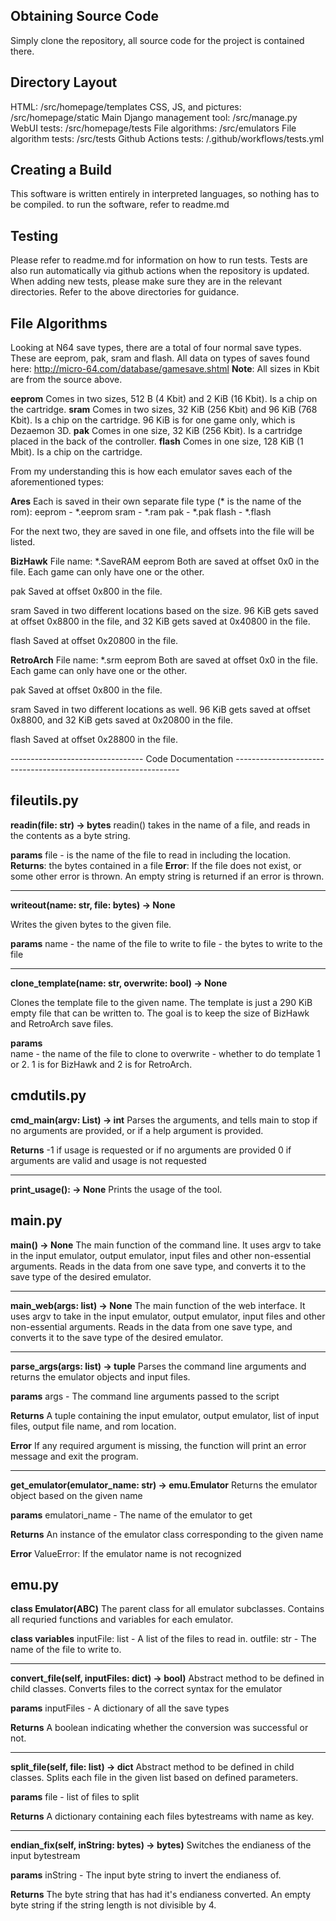 ## Obtaining Source Code
Simply clone the repository, all source code for the project is contained there.

## Directory Layout
HTML: /src/homepage/templates
CSS, JS, and pictures: /src/homepage/static
Main Django management tool: /src/manage.py
WebUI tests: /src/homepage/tests
File algorithms: /src/emulators
File algorithm tests: /src/tests
Github Actions tests: /.github/workflows/tests.yml

## Creating a Build
This software is written entirely in interpreted languages, so nothing has to be compiled. to run the software, refer to readme.md

## Testing
Please refer to readme.md for information on how to run tests. Tests are also run automatically via github actions when the repository is updated.
When adding new tests, please make sure they are in the relevant directories. Refer to the above directories for guidance.

## File Algorithms
Looking at N64 save types, there are a total of four normal save types. These are eeprom, pak, sram and flash.
All data on types of saves found here: http://micro-64.com/database/gamesave.shtml
**Note**: All sizes in Kbit are from the source above.

**eeprom**
Comes in two sizes, 512 B (4 Kbit) and 2 KiB (16 Kbit). Is a chip on the cartridge. 
**sram**
Comes in two sizes, 32 KiB (256 Kbit) and 96 KiB (768 Kbit). Is a chip on the cartridge. 96 KiB is for one game only, which is Dezaemon 3D.
**pak**
Comes in one size, 32 KiB (256 Kbit). Is a cartridge placed in the back of the controller.
**flash**
Comes in one size, 128 KiB (1 Mbit). Is a chip on the cartridge.

From my understanding this is how each emulator saves each of the aforementioned types:

**Ares**
Each is saved in their own separate file type (\* is the name of the rom):
eeprom - \*.eeprom
sram - \*.ram
pak - \*.pak
flash - \*.flash

For the next two, they are saved in one file, and offsets into the file will be listed.

**BizHawk**
File name: \*.SaveRAM
eeprom
Both are saved at offset 0x0 in the file. Each game can only have one or the other.

pak
Saved at offset 0x800 in the file.

sram
Saved in two different locations based on the size. 96 KiB gets saved at offset 0x8800 in the file, and 32 KiB gets saved at 0x40800 in the file.

flash
Saved at offset 0x20800 in the file.

**RetroArch**
File name: \*.srm
eeprom 
Both are saved at offset 0x0 in the file. Each game can only have one or the other.

pak
Saved at offset 0x800 in the file.

sram
Saved in two different locations as well. 96 KiB gets saved at offset 0x8800, and 32 KiB gets saved at 0x20800 in the file.

flash
Saved at offset 0x28800 in the file.


--------------------------------- Code Documentation ----------------------------------------------------------------
## fileutils.py
**readin(file: str) -> bytes**
readin() takes in the name of a file, and reads in the contents as a byte string.

**params**
file - is the name of the file to read in including the location.
**Returns**: the bytes contained in a file
**Error**: If the file does not exist, or some other error is thrown. An empty string is returned if an error is thrown.

------------------------------------------------------------------------------------------------------------------------
**writeout(name: str, file: bytes) -> None**

Writes the given bytes to the given file.

**params**
name - the name of the file to write to
file - the bytes to write to the file

------------------------------------------------------------------------------------------------------------------------
**clone_template(name: str, overwrite: bool) -> None**

Clones the template file to the given name. The template is just a 290 KiB empty file that can be written to. The goal is to keep the size of BizHawk and RetroArch save files.

**params**    
name - the name of the file to clone to
overwrite - whether to do template 1 or 2. 1 is for BizHawk and 2 is for RetroArch.

## cmdutils.py
**cmd_main(argv: List) -> int**
Parses the arguments, and tells main to stop if no arguments are provided, or if a help argument is provided.
    
**Returns**
-1 if usage is requested or if no arguments are provided
0 if arguments are valid and usage is not requested

------------------------------------------------------------------------------------------------------------------------
**print_usage(): -> None**
Prints the usage of the tool.

## main.py
**main() -> None**
The main function of the command line. It uses argv to take in the input emulator, output emulator, input files and other non-essential arguments.
Reads in the data from one save type, and converts it to the save type of the desired emulator.

------------------------------------------------------------------------------------------------------------------------
**main_web(args: list) -> None**
The main function of the web interface. It uses argv to take in the input emulator, output emulator, input files and other non-essential arguments.
Reads in the data from one save type, and converts it to the save type of the desired emulator.

------------------------------------------------------------------------------------------------------------------------
**parse_args(args: list) -> tuple**
Parses the command line arguments and returns the emulator objects and input files.

**params**
args - The command line arguments passed to the script

**Returns**
A tuple containing the input emulator, output emulator, list of input files, output file name, and rom location.

**Error**
If any required argument is missing, the function will print an error message and exit the program.

------------------------------------------------------------------------------------------------------------------------
**get_emulator(emulator_name: str) -> emu.Emulator**
Returns the emulator object based on the given name

**params**
emulatori\_name - The name of the emulator to get

**Returns**
An instance of the emulator class corresponding to the given name
    
**Error**
ValueError: If the emulator name is not recognized


## emu.py
**class Emulator(ABC)**
The parent class for all emulator subclasses. Contains all requried functions and variables for each emulator.

**class variables**
inputFile: list - A list of the files to read in.
outfile: str - The name of the file to write to.

------------------------------------------------------------------------------------------------------------------------
**convert_file(self, inputFiles: dict) -> bool)**
Abstract method to be defined in child classes. Converts files to the correct syntax for the emulator

**params**
inputFiles - A dictionary of all the save types

**Returns**
A boolean indicating whether the conversion was successful or not.

------------------------------------------------------------------------------------------------------------------------
**split_file(self, file: list) -> dict**
Abstract method to be defined in child classes. Splits each file in the given list based on defined parameters.

**params**
file - list of files to split

**Returns**
A dictionary containing each files bytestreams with name as key.

------------------------------------------------------------------------------------------------------------------------
**endian_fix(self, inString: bytes) -> bytes)**
Switches the endianess of the input bytestream

**params**
inString - The input byte string to invert the endianess of.

**Returns**
The byte string that has had it's endianess converted.
An empty byte string if the string length is not divisible by 4.
